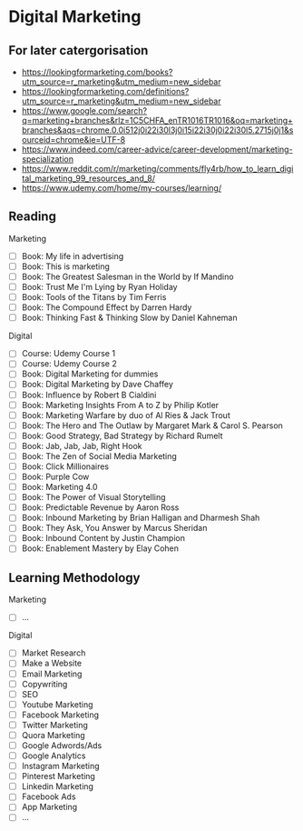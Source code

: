 # Digital Marketing

## For later catergorisation
- https://lookingformarketing.com/books?utm_source=r_marketing&utm_medium=new_sidebar
- https://lookingformarketing.com/definitions?utm_source=r_marketing&utm_medium=new_sidebar
- https://www.google.com/search?q=marketing+branches&rlz=1C5CHFA_enTR1016TR1016&oq=marketing+branches&aqs=chrome.0.0i512j0i22i30l3j0i15i22i30j0i22i30l5.2715j0j1&sourceid=chrome&ie=UTF-8
- https://www.indeed.com/career-advice/career-development/marketing-specialization
- https://www.reddit.com/r/marketing/comments/fly4rb/how_to_learn_digital_marketing_99_resources_and_8/
- https://www.udemy.com/home/my-courses/learning/


## Reading

Marketing
- [ ] Book: My life in advertising
- [ ] Book: This is marketing
- [ ] Book: The Greatest Salesman in the World by If Mandino
- [ ] Book: Trust Me I'm Lying by Ryan Holiday
- [ ] Book: Tools of the Titans by Tim Ferris
- [ ] Book: The Compound Effect by Darren Hardy
- [ ] Book: Thinking Fast & Thinking Slow by Daniel Kahneman

Digital
- [ ] Course: Udemy Course 1
- [ ] Course: Udemy Course 2
- [ ] Book: Digital Marketing for dummies
- [ ] Book: Digital Marketing by Dave Chaffey
- [ ] Book: Influence by Robert B Cialdini
- [ ] Book: Marketing Insights From A to Z by Philip Kotler
- [ ] Book: Marketing Warfare by duo of Al Ries & Jack Trout
- [ ] Book: The Hero and The Outlaw by Margaret Mark & Carol S. Pearson
- [ ] Book: Good Strategy, Bad Strategy by Richard Rumelt
- [ ] Book: Jab, Jab, Jab, Right Hook
- [ ] Book: The Zen of Social Media Marketing
- [ ] Book: Click Millionaires
- [ ] Book: Purple Cow
- [ ] Book: Marketing 4.0
- [ ] Book: The Power of Visual Storytelling
- [ ] Book: Predictable Revenue by Aaron Ross
- [ ] Book: Inbound Marketing by Brian Halligan and Dharmesh Shah
- [ ] Book: They Ask, You Answer by Marcus Sheridan
- [ ] Book: Inbound Content by Justin Champion
- [ ] Book: Enablement Mastery by Elay Cohen

## Learning Methodology
Marketing
- [ ] ...

Digital
- [ ] Market Research
- [ ] Make a Website
- [ ] Email Marketing
- [ ] Copywriting
- [ ] SEO
- [ ] Youtube Marketing
- [ ] Facebook Marketing
- [ ] Twitter Marketing
- [ ] Quora Marketing
- [ ] Google Adwords/Ads
- [ ] Google Analytics
- [ ] Instagram Marketing
- [ ] Pinterest Marketing
- [ ] Linkedin Marketing
- [ ] Facebook Ads
- [ ] App Marketing
- [ ] ...
